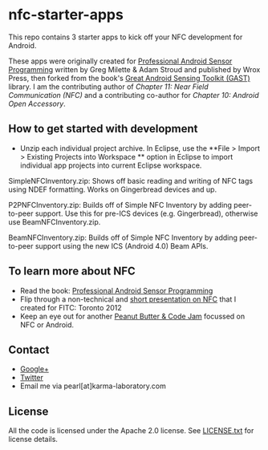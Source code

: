 nfc-starter-apps
================

This repo contains 3 starter apps to kick off your NFC development for Android.

These apps were originally created for [Professional Android Sensor Programming](http://www.wiley.com/WileyCDA/WileyTitle/productCd-1118183487.html) written by Greg Milette & Adam Stroud and published by Wrox Press, then forked from the book's [Great Android Sensing Toolkit (GAST)](https://github.com/pchen/gast-lib) library. I am the contributing author of _Chapter 11: Near Field Communication (NFC)_ and a contributing co-author for _Chapter 10: Android Open Accessory_.


## How to get started with development

* Unzip each individual project archive. In Eclipse, use the **File > Import > Existing Projects into Workspace ** option in Eclipse to import individual app projects into current Eclipse workspace.

SimpleNFCInventory.zip: Shows off basic reading and writing of NFC tags using NDEF formatting. Works on Gingerbread devices and up.

P2PNFCInventory.zip: Builds off of Simple NFC Inventory by adding peer-to-peer support. Use this for pre-ICS devices (e.g. Gingerbread), otherwise use BeamNFCInventory.zip.

BeamNFCInventory.zip: Builds off of Simple NFC Inventory by adding peer-to-peer support using the new ICS (Android 4.0) Beam APIs.

## To learn more about NFC

+ Read the book: [Professional Android Sensor Programming](http://www.wiley.com/WileyCDA/WileyTitle/productCd-1118183487.html)
+ Flip through a non-technical and [short presentation on NFC](http://prezi.com/-nn2gofxtjmf/nfc-beyond-mobile-payments/) that I created for FITC: Toronto 2012
+ Keep an eye out for another [Peanut Butter & Code Jam](http://pbcj.eventbrite.com) focussed on NFC or Android.

## Contact

+ [Google+](http://klab.ca/+)
+ [Twitter](http://twitter.com/androidsNsheep)
+ Email me via pearl[at]karma-laboratory.com

## License

All the code is licensed under the Apache 2.0 license. See [LICENSE.txt](https://github.com/pchen/nfc-starter-apps/blob/master/LICENSE.txt) for license details.
